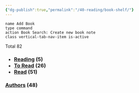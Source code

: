 ```yaml
---
{"dg-publish":true,"permalink":"/40-reading/book-shelf/"}
---
```



```button
name Add Book
type command
action Book Search: Create new book note
class vertical-tab-nav-item is-active
```

<p><span>Total 82</span></p><h3><ul class="dataview dataview-ul dataview-result-list-root-ul"><li class="dataview-result-list-li"><span><a aria-label-position="top" aria-label="40 Reading/Reading" data-href="40 Reading/Reading" href="40 Reading/Reading" class="internal-link" target="_blank" rel="noopener">Reading</a> (5)</span></li><li class="dataview-result-list-li"><span><a aria-label-position="top" aria-label="40 Reading/To Read" data-href="40 Reading/To Read" href="40 Reading/To Read" class="internal-link" target="_blank" rel="noopener">To Read</a> (26)</span></li><li class="dataview-result-list-li"><span><a aria-label-position="top" aria-label="40 Reading/Read" data-href="40 Reading/Read" href="40 Reading/Read" class="internal-link" target="_blank" rel="noopener">Read</a> (51)</span></li></ul></h3><h3><span><a aria-label-position="top" aria-label="40 Reading/Authors" data-href="40 Reading/Authors" href="40 Reading/Authors" class="internal-link" target="_blank" rel="noopener">Authors</a> (48)</span></h3>
